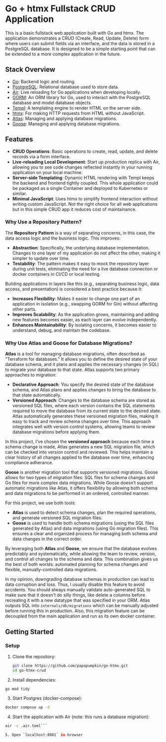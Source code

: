 # Go + htmx Fullstack CRUD Application

This is a basic fullstack web application built with Go and htmx. The application demonstrates a CRUD (Create, Read, Update, Delete) form where users can submit fields via an interface, and the data is stored in a PostgreSQL database. It is designed to be a simple starting point that can be extended to a more complex application in the future.

## Stack Overview

- [Go](https://golang.org/doc/install): Backend logic and routing.
- [PostgreSQL](https://www.postgresql.org/download/): Relational database used to store data.
- [Air](https://github.com/cosmtrek/air): Live reloading for Go applications when developing locally.
- [GORM](https://gorm.io/index.html): An ORM library for Go, used to interact with the PostgreSQL database and model database objects.
- [Templ](https://github.com/a-h/templ): A templating engine to render HTML on the server side.
- [htmx](https://htmx.org/): For making HTTP requests from HTML without JavaScript.
- [Atlas](https://atlasgo.io/): Managing and applying database migrations.
- [Goose](https://github.com/pressly/goose): Managing and applying database migrations.

## Features

- **CRUD Operations**: Basic operations to create, read, update, and delete records via a form interface.
- **Live-reloading Local Development**: Start up production replica with Air, allowing you to see code changes reflected instantly in your running application on your local machine.
- **Server-side Templating**: Dynamic HTML rendering with Templ keeps the backend and frontend tightly coupled. This whole application could be packaged as a single Container and deployed to Kubernetes or similar.
- **Minimal JavaScript**: Uses htmx to simplify frontend interaction without writing custom JavaScript. Not the right choice for all web applications but in this simple CRUD app it reduces cost of maintainance.

### Why Use a Repository Pattern?

The **Repository Pattern** is a way of separating concerns, in this case, the data access logic and the business logic. This improves:

- **Abstraction**: Specifically, the underlying database implementation. Changes to one layer of my application do not affect the other, making it simpler to update over time.
- **Testability**: The pattern makes it easy to mock the repository layer during unit tests, eliminating the need for a live database connection or docker containers in CI/CD or local testing.

Building applications in layers like this (e.g., separating business logic, data access, and presentation) is considered a best practice because it:

- **Increases Flexibility**: Makes it easier to change one part of an application in isolation (e.g., swapping GORM for Gin) without affecting other parts.
- **Improves Scalability**: As the application grows, maintaining and adding new features becomes easier, as each layer can evolve independently.
- **Enhances Maintainability**: By isolating concerns, it becomes easier to understand, debug, and maintain the codebase.

### Why Use Atlas and Goose for Database Migrations?

**Atlas** is a tool for managing database migrations, often described as "Terraform for databases." It allows you to define the desired state of your database schema, and it plans and applies the necessary changes (in SQL) to migrate your database to that state. Atlas supports two primary approaches to migration:

- **Declarative Approach**: You specify the desired state of the database schema, and Atlas plans and applies changes to bring the database to that state automatically.
- **Versioned Approach**: Changes to the database schema are stored as versioned SQL files, where each version contains the SQL statements required to move the database from its current state to the desired state. Atlas automatically generates these versioned migration files, making it easy to track and review schema changes over time. This approach integrates well with version control systems, allowing teams to review database migrations before applying them.

In this project, I've chosen the **versioned approach** because each time a schema change is made, Atlas generates a new SQL migration file, which can be checked into version control and reviewed. This helps maintain a clear history of all changes applied to the database over time, enhancing compliance adherance.

**Goose** is another migration tool that supports versioned migrations. Goose allows for two types of migration files: SQL files for schema changes and Go files for more complex data migrations. While Goose doesn’t support automatic migrations like Atlas, it offers flexibility by allowing both schema and data migrations to be performed in an ordered, controlled manner.

For this project, we use both tools:
- **Atlas** is used to detect schema changes, plan the required operations, and generate versioned SQL migration files.
- **Goose** is used to handle both schema migrations (using the SQL files generated by Atlas) and data migrations (using Go migration files). This ensures a clear and organized process for managing both schema and data changes in the correct order.

By leveraging both **Atlas** and **Goose**, we ensure that the database evolves predictably and systematically, while allowing the team to review, version, and control all changes to the schema and data. This combination gives us the best of both worlds: automated planning for schema changes and flexible, manually-controlled data migrations.

In my opinion, downgrading database schemas in production can lead to data corruption and loss. Thus, I usually disable this feature to avoid accidents. You should always manually validate auto-generated SQL to make sure that it doesn't do silly things, like delete a columns before recreating it with a new datatype that was specified in your ORM. Atlas outputs SQL into `internals/db/migrations` which can be manually adjusted before running this in production. Also, this migration feature can be decoupled from the main application and run as its own docker container.

## Getting Started

### Setup

1. Clone the repository:

   ```bash
   git clone https://github.com/papapumpkin/go-htmx.git
   cd go-htmx-crud
   ```

2. Install dependencies:

  ```bash
  go mod tidy
  ```

3. Start Postgres (docker-compose):

  ```bash
  docker compose up -d
  ```

4. Start the application with Air (note: this runs a database migration):

  ```bash
  air -c .air.toml```

5. Open `localhost:8081` in browser
